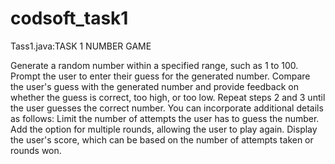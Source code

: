 # codsoft_task1
Tass1.java:TASK 1 NUMBER GAME

Generate a random number within a specified range, such as 1 to 100.
Prompt the user to enter their guess for the generated number.
Compare the user's guess with the generated number and provide feedback on whether the guess is correct, too high, or too low.
Repeat steps 2 and 3 until the user guesses the correct number. You can incorporate additional details as follows:
Limit the number of attempts the user has to guess the number.
Add the option for multiple rounds, allowing the user to play again.
Display the user's score, which can be based on the number of attempts taken or rounds won.

